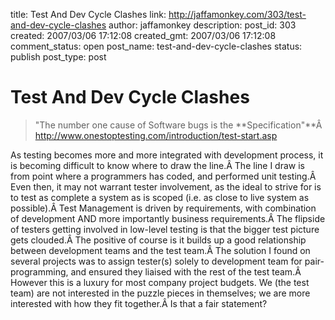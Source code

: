 title: Test And Dev Cycle Clashes
link: http://jaffamonkey.com/303/test-and-dev-cycle-clashes
author: jaffamonkey
description: 
post_id: 303
created: 2007/03/06 17:12:08
created_gmt: 2007/03/06 17:12:08
comment_status: open
post_name: test-and-dev-cycle-clashes
status: publish
post_type: post

# Test And Dev Cycle Clashes

> "The number one cause of Software bugs is the **Specification"**Â <http://www.onestoptesting.com/introduction/test-start.asp>

As testing becomes more and more integrated with development process, it is becoming difficult to know where to draw the line.Â The line I draw is from point where a programmers has coded, and performed unit testing.Â Even then, it may not warrant tester involvement, as the ideal to strive for is to test as complete a system as is scoped (i.e. as close to live system as possible).Â Test Management is driven by requirements, with combination of development AND more importantly business requirements.Â The flipside of testers getting involved in low-level testing is that the bigger test picture gets clouded.Â The positive of course is it builds up a good relationship between development teams and the test team.Â The solution I found on several projects was to assign tester(s) solely to development team for pair-programming, and ensured they liaised with the rest of the test team.Â However this is a luxury for most company project budgets. We (the test team) are not interested in the puzzle pieces in themselves; we are more interested with how they fit together.Â Is that a fair statement?